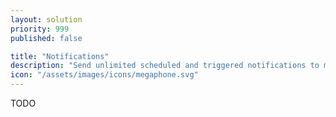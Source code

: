 ```yaml
---
layout: solution
priority: 999
published: false

title: "Notifications"
description: "Send unlimited scheduled and triggered notifications to members, applicants, references, and administrators."
icon: "/assets/images/icons/megaphone.svg"
---
```


TODO
